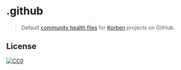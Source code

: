 # .github

> Default [community health files](https://help.github.com/en/articles/creating-a-default-community-health-file-for-your-organization) for [Korben](https://korben.info/) projects on GitHub.

## License

[![CC0](https://mirrors.creativecommons.org/presskit/buttons/88x31/svg/cc-zero.svg)](https://creativecommons.org/publicdomain/zero/1.0)
